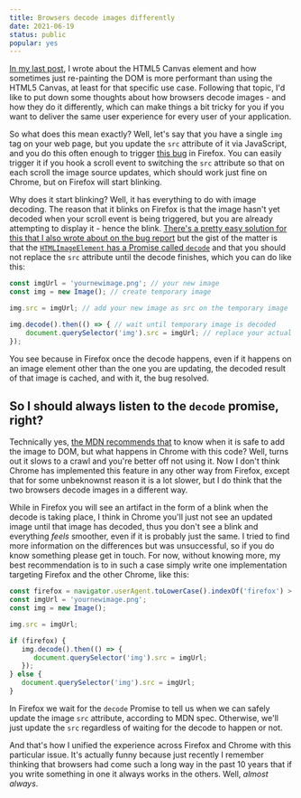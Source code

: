 ```yaml
---
title: Browsers decode images differently
date: 2021-06-19
status: public
popular: yes
---
```


[In my last post](https://bien.ee/blog/series-of-pngs-and-no-canvas-that-fits/), I wrote about the HTML5 Canvas element and how sometimes just re-painting the DOM is more performant than using the HTML5 Canvas, at least for that specific use case. Following that topic, I'd like to put down some thoughts about how browsers decode images - and how they do it differently, which can make things a bit tricky for you if you want to deliver the same user experience for every user of your application.

So what does this mean exactly? Well, let's say that you have a single <code>img</code> tag on your web page, but you update the <code>src</code> attribute of it via JavaScript, and you do this often enough to trigger <a href="https://bugzilla.mozilla.org/show_bug.cgi?id=705826">this bug</a> in Firefox. You can easily trigger it if you hook a scroll event to switching the <code>src</code> attribute so that on each scroll the image source updates, which should work just fine on Chrome, but on Firefox will start blinking.

Why does it start blinking? Well, it has everything to do with image decoding. The reason that it blinks on Firefox is that the image hasn't yet decoded when your scroll event is being triggered, but you are already attempting to display it - hence the blink. <a href="https://bugzilla.mozilla.org/show_bug.cgi?id=705826#c43">There's a pretty easy solution for this that I also wrote about on the bug report</a> but the gist of the matter is that the <code><a href="https://developer.mozilla.org/en-US/docs/Web/API/HTMLImageElement/decode">HTMLImageElement</a></code><a href="https://developer.mozilla.org/en-US/docs/Web/API/HTMLImageElement/decode"> has a Promise called </a><code><a href="https://developer.mozilla.org/en-US/docs/Web/API/HTMLImageElement/decode">decode</a></code> and that you should not replace the <code>src</code> attribute until the decode finishes, which you can do like this:

```javascript
const imgUrl = 'yournewimage.png'; // your new image
const img = new Image(); // create temporary image

img.src = imgUrl; // add your new image as src on the temporary image

img.decode().then(() => { // wait until temporary image is decoded
    document.querySelector('img').src = imgUrl; // replace your actual element now
});
```

You see because in Firefox once the decode happens, even if it happens on an image element other than the one you are updating, the decoded result of that image is cached, and with it, the bug resolved.

## So I should always listen to the `decode` promise, right?

Technically yes, <a href="https://developer.mozilla.org/en-US/docs/Web/API/HTMLImageElement/decode">the MDN recommends that</a> to know when it is safe to add the image to DOM, but what happens in Chrome with this code? Well, turns out it slows to a crawl and you're better off not using it. Now I don't think Chrome has implemented this feature in any other way from Firefox, except that for some unbeknownst reason it is a lot slower, but I do think that the two browsers decode images in a different way.

While in Firefox you will see an artifact in the form of a blink when the decode is taking place, I think in Chrome you'll just not see an updated image until that image has decoded, thus you don't see a blink and everything _feels_ smoother, even if it is probably just the same. I tried to find more information on the differences but was unsuccessful, so if you do know something please get in touch. For now, without knowing more, my best recommendation is to in such a case simply write one implementation targeting Firefox and the other Chrome, like this:

```javascript
const firefox = navigator.userAgent.toLowerCase().indexOf('firefox') > -1;
const imgUrl = 'yournewimage.png';
const img = new Image();

img.src = imgUrl;

if (firefox) {
   img.decode().then(() => {
      document.querySelector('img').src = imgUrl;
   });
} else {
   document.querySelector('img').src = imgUrl;
}
```

In Firefox we wait for the `decode` Promise to tell us when we can safely update the image `src` attribute, according to MDN spec. Otherwise, we'll just update the `src` regardless of waiting for the decode to happen or not. 

And that's how I unified the experience across Firefox and Chrome with this particular issue. It's actually funny because just recently I remember thinking that browsers had come such a long way in the past 10 years that if you write something in one it always works in the others. Well, _almost always_.
